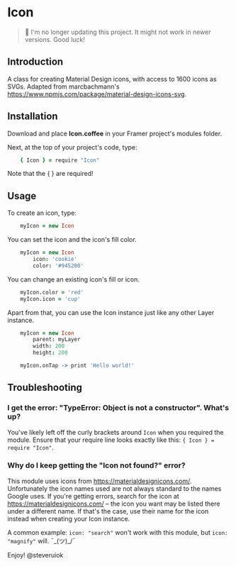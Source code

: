# Icon

> 👋 I'm no longer updating this project. It might not work in newer versions. Good luck!
	
## Introduction
A class for creating Material Design icons, with access to 1600 icons as SVGs.
Adapted from marcbachmann's https://www.npmjs.com/package/material-design-icons-svg.
	

## Installation
Download and place **Icon.coffee** in your Framer project's modules folder.

Next, at the top of your project's code, type: 

```coffeescript
	{ Icon } = require "Icon"
```
Note that the { } are required!

## Usage

To create an icon, type:

```coffeescript
	myIcon = new Icon
```

You can set the icon and the icon's fill color.

```coffeescript
	myIcon = new Icon
		icon: 'cookie'
		color: '#945200'
```

You can change an existing icon's fill or icon.

```coffeescript
	myIcon.color = 'red' 
	myIcon.icon = 'cup'
```

Apart from that, you can use the Icon instance just like any other Layer instance.

```coffeescript
	myIcon = new Icon
		parent: myLayer
		width: 200
		height: 200

	myIcon.onTap -> print 'Hello world!'
```

## Troubleshooting

### I get the error: "TypeError: Object is not a constructor". What's up?

You've likely left off the curly brackets around `Icon` when you required the module. Ensure that your require line looks exactly like this: `{ Icon } = require "Icon"`.


### Why do I keep getting the "Icon not found?" error?

This module uses icons from https://materialdesignicons.com/. Unfortunately the icon names used are not always standard to the names Google uses. If you're getting errors, search for the icon at https://materialdesignicons.com/ – the icon you want may be listed there under a different name. If that's the case, use their name for the icon instead when creating your Icon instance.

A common example: `icon: "search"` won't work with this module, but `icon: "magnify"` will. ¯\_(ツ)_/¯
	
Enjoy! @steveruiok
